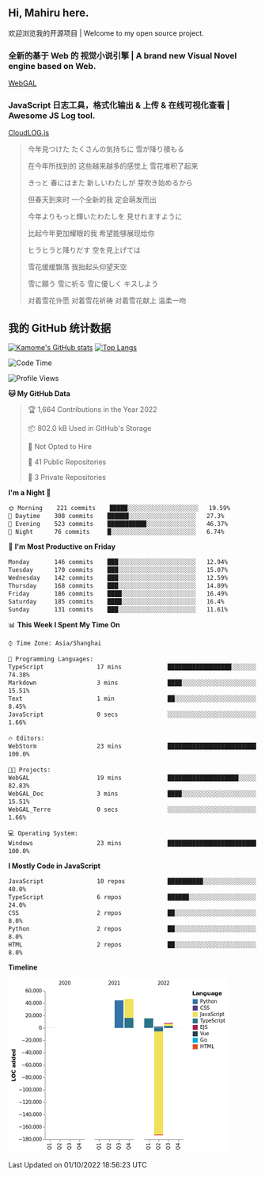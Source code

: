## Hi, Mahiru here.

欢迎浏览我的开源项目 | Welcome to my open source project.

### 全新的基于 Web 的 视觉小说引擎 | A brand new Visual Novel engine based on Web.

[WebGAL](https://github.com/MakinoharaShoko/WebGAL)

### JavaScript 日志工具，格式化输出 & 上传 & 在线可视化查看 | Awesome JS Log tool.

[CloudLOG.js](https://github.com/MakinoharaShoko/CloudLog.JS)

> 今年見つけた たくさんの気持ちに 雪が降り積もる  
> 
> 在今年所找到的 这些越来越多的感觉上 雪花堆积了起来  
> 
> きっと 春にはまた 新しいわたしが 芽吹き始めるから  
> 
> 但春天到来时 一个全新的我 定会萌发而出  
> 
> 今年よりもっと輝いたわたしを 見せれますように  
> 
> 比起今年更加耀眼的我 希望能够展现给你  
> 
> ヒラヒラと降りだす 空を見上げては  
> 
> 雪花缓缓飘落 我抬起头仰望天空  
> 
> 雪に願う 雪に祈る 雪に優しく キスしよう  
> 
> 对着雪花许愿 对着雪花祈祷 对着雪花献上 温柔一吻

## 我的 GitHub 统计数据

[![Kamome's GitHub stats](https://github-readme-stats.vercel.app/api?username=MakinoharaShoko)](https://github.com/anuraghazra/github-readme-stats)
[![Top Langs](https://github-readme-stats.vercel.app/api/top-langs/?username=MakinoharaShoko&layout=compact)](https://github.com/anuraghazra/github-readme-stats)

<!--
**MakinoharaShoko/MakinoharaShoko** is a ✨ _special_ ✨ repository because its `README.md` (this file) appears on your GitHub profile.

Here are some ideas to get you started:

- 🔭 I’m currently working on ...
- 🌱 I’m currently learning ...
- 👯 I’m looking to collaborate on ...
- 🤔 I’m looking for help with ...
- 💬 Ask me about ...
- 📫 How to reach me: ...
- 😄 Pronouns: ...
- ⚡ Fun fact: ...
-->

<!--START_SECTION:waka-->
![Code Time](http://img.shields.io/badge/Code%20Time-459%20hrs%206%20mins-blue)

![Profile Views](http://img.shields.io/badge/Profile%20Views-19-blue)

**🐱 My GitHub Data** 

> 🏆 1,664 Contributions in the Year 2022
 > 
> 📦 802.0 kB Used in GitHub's Storage 
 > 
> 🚫 Not Opted to Hire
 > 
> 📜 41 Public Repositories 
 > 
> 🔑 3 Private Repositories  
 > 
**I'm a Night 🦉** 

```text
🌞 Morning    221 commits    █████░░░░░░░░░░░░░░░░░░░░   19.59% 
🌆 Daytime    308 commits    ██████░░░░░░░░░░░░░░░░░░░   27.3% 
🌃 Evening    523 commits    ███████████░░░░░░░░░░░░░░   46.37% 
🌙 Night      76 commits     █░░░░░░░░░░░░░░░░░░░░░░░░   6.74%

```
📅 **I'm Most Productive on Friday** 

```text
Monday       146 commits    ███░░░░░░░░░░░░░░░░░░░░░░   12.94% 
Tuesday      170 commits    ███░░░░░░░░░░░░░░░░░░░░░░   15.07% 
Wednesday    142 commits    ███░░░░░░░░░░░░░░░░░░░░░░   12.59% 
Thursday     168 commits    ███░░░░░░░░░░░░░░░░░░░░░░   14.89% 
Friday       186 commits    ████░░░░░░░░░░░░░░░░░░░░░   16.49% 
Saturday     185 commits    ████░░░░░░░░░░░░░░░░░░░░░   16.4% 
Sunday       131 commits    ███░░░░░░░░░░░░░░░░░░░░░░   11.61%

```


📊 **This Week I Spent My Time On** 

```text
⌚︎ Time Zone: Asia/Shanghai

💬 Programming Languages: 
TypeScript               17 mins             ██████████████████░░░░░░░   74.38% 
Markdown                 3 mins              ████░░░░░░░░░░░░░░░░░░░░░   15.51% 
Text                     1 min               ██░░░░░░░░░░░░░░░░░░░░░░░   8.45% 
JavaScript               0 secs              ░░░░░░░░░░░░░░░░░░░░░░░░░   1.66%

🔥 Editors: 
WebStorm                 23 mins             █████████████████████████   100.0%

🐱‍💻 Projects: 
WebGAL                   19 mins             ████████████████████░░░░░   82.83% 
WebGAL_Doc               3 mins              ████░░░░░░░░░░░░░░░░░░░░░   15.51% 
WebGAL_Terre             0 secs              ░░░░░░░░░░░░░░░░░░░░░░░░░   1.66%

💻 Operating System: 
Windows                  23 mins             █████████████████████████   100.0%

```

**I Mostly Code in JavaScript** 

```text
JavaScript               10 repos            ██████████░░░░░░░░░░░░░░░   40.0% 
TypeScript               6 repos             ██████░░░░░░░░░░░░░░░░░░░   24.0% 
CSS                      2 repos             ██░░░░░░░░░░░░░░░░░░░░░░░   8.0% 
Python                   2 repos             ██░░░░░░░░░░░░░░░░░░░░░░░   8.0% 
HTML                     2 repos             ██░░░░░░░░░░░░░░░░░░░░░░░   8.0%

```


**Timeline**

![Chart not found](https://raw.githubusercontent.com/MakinoharaShoko/MakinoharaShoko/main/charts/bar_graph.png) 


 Last Updated on 01/10/2022 18:56:23 UTC
<!--END_SECTION:waka-->
